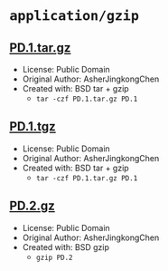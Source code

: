 # `application/gzip`

## [PD.1.tar.gz](../files/PD.1.tar.gz)

- License: Public Domain
- Original Author: AsherJingkongChen
- Created with: BSD tar + gzip
  - `tar -czf PD.1.tar.gz PD.1`

## [PD.1.tgz](../files/PD.1.tgz)

- License: Public Domain
- Original Author: AsherJingkongChen
- Created with: BSD tar + gzip
  - `tar -czf PD.1.tar.gz PD.1`

## [PD.2.gz](../files/PD.2.gz)

- License: Public Domain
- Original Author: AsherJingkongChen
- Created with: BSD gzip
  - `gzip PD.2`
